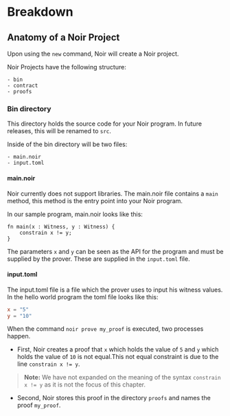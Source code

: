 # Breakdown

## Anatomy of a Noir Project

Upon using the `new` command, Noir will create a Noir project. 

Noir Projects have the following structure:

    - bin
    - contract 
    - proofs

### Bin directory

This directory holds the source code for your Noir program. In future releases, this will be renamed to `src`.

Inside of the bin directory will be two files:

    - main.noir 
    - input.toml

#### main.noir

Noir currently does not support libraries. The main.noir file contains a `main` method, this method is the entry point into your Noir program. 

In our sample program, main.noir looks like this:

```
fn main(x : Witness, y : Witness) {
    constrain x != y;
}
```

The parameters `x` and `y` can be seen as the API for the program and must be supplied by the prover. These are supplied in the `input.toml` file.

#### input.toml

The input.toml file is a file which the prover uses to input his witness values. In the hello world program the toml file looks like this:

```toml
x = "5"
y = "10"
```

When the command `noir prove my_proof` is executed, two processes happen. 

- First, Noir creates a proof that `x` which holds the value of `5` and `y` which holds the value of `10` is not equal.This not equal constraint is due to the line `constrain x != y`.

> **Note:** We have not expanded on the meaning of the syntax `constrain x != y` as it is not the focus of this chapter.

- Second, Noir stores this proof in the directory `proofs` and names the proof `my_proof`.